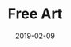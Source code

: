 ---
title: Free Art
date: '2019-02-09'
thumb_image: images/mar-4yo/4-mar-free-art.jpg
thumb_image_alt: Free Art
image: images/mar-4yo/4-mar-free-art.jpg
image_alt: Free Art
template: project
---	
